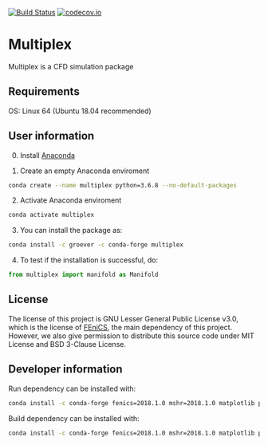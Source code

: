 [![Build Status](https://travis-ci.org/bimanifold/pybimanifold.svg?branch=master)](https://travis-ci.org/bimanifold/pybimanifold)
[![codecov.io](https://codecov.io/gh/bimanifold/pybimanifold/branch/master/graph/badge.svg)](https://codecov.io/gh/bimanifold/pybimanifold)

# Multiplex

Multiplex is a CFD simulation package

## Requirements
OS: Linux 64 (Ubuntu 18.04 recommended)

## User information

0) Install [Anaconda](https://www.anaconda.com/distribution/ "Anaconda")

1) Create an empty Anaconda enviroment

```bash
conda create --name multiplex python=3.6.8 --no-default-packages
```

2) Activate Anaconda enviroment

```bash
conda activate multiplex
```

3) You can install the package as:
```bash
conda install -c groever -c conda-forge multiplex
```

4) To test if the installation is successful, do:
```python
from multiplex import manifold as Manifold
```

## License
The license of this project is GNU Lesser General Public License v3.0, which is the license of [FEniCS](https://fenicsproject.org/), the main dependency of this project. However, we also give permission to distribute this source code under MIT License and BSD 3-Clause License.

## Developer information

Run dependency can be installed with:
```bash
conda install -c conda-forge fenics=2018.1.0 mshr=2018.1.0 matplotlib pyyaml
```

Build dependency can be installed with:
```bash
conda install -c conda-forge fenics=2018.1.0 mshr=2018.1.0 matplotlib pyyaml pytest pytest-cov codecov
```
